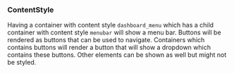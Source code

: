 ### ContentStyle
Having a container with content style `dashboard_menu` which has a child container with content style `menubar` will show a menu bar.
Buttons will be rendered as buttons that can be used to navigate.
Containers which contains buttons will render a button that will show a dropdown which contains these buttons.
Other elements can be shown as well but might not be styled.

